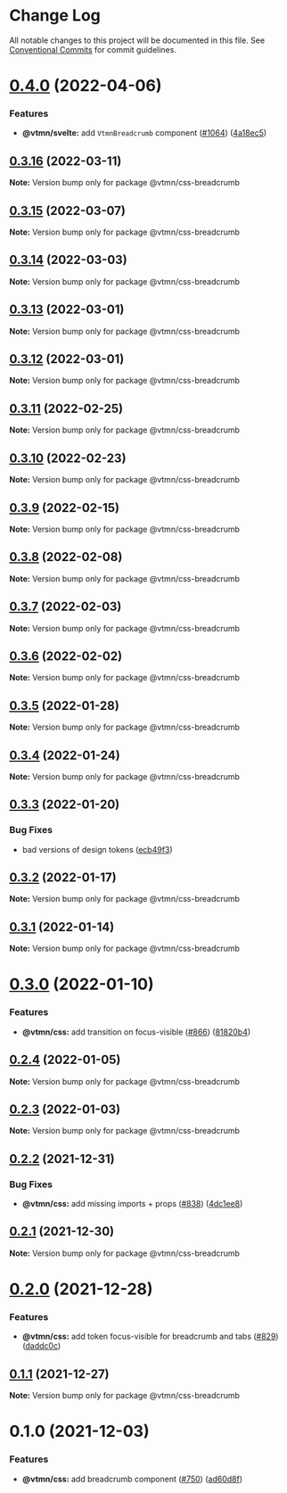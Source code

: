# Change Log

All notable changes to this project will be documented in this file.
See [Conventional Commits](https://conventionalcommits.org) for commit guidelines.

# [0.4.0](https://github.com/Decathlon/vitamin-web/compare/@vtmn/css-breadcrumb@0.3.16...@vtmn/css-breadcrumb@0.4.0) (2022-04-06)


### Features

* **@vtmn/svelte:** add `VtmnBreadcrumb` component ([#1064](https://github.com/Decathlon/vitamin-web/issues/1064)) ([4a18ec5](https://github.com/Decathlon/vitamin-web/commit/4a18ec59e0cd2360a59e1666452644a99d180323))





## [0.3.16](https://github.com/Decathlon/vitamin-web/compare/@vtmn/css-breadcrumb@0.3.15...@vtmn/css-breadcrumb@0.3.16) (2022-03-11)

**Note:** Version bump only for package @vtmn/css-breadcrumb





## [0.3.15](https://github.com/Decathlon/vitamin-web/compare/@vtmn/css-breadcrumb@0.3.14...@vtmn/css-breadcrumb@0.3.15) (2022-03-07)

**Note:** Version bump only for package @vtmn/css-breadcrumb





## [0.3.14](https://github.com/Decathlon/vitamin-web/compare/@vtmn/css-breadcrumb@0.3.13...@vtmn/css-breadcrumb@0.3.14) (2022-03-03)

**Note:** Version bump only for package @vtmn/css-breadcrumb





## [0.3.13](https://github.com/Decathlon/vitamin-web/compare/@vtmn/css-breadcrumb@0.3.12...@vtmn/css-breadcrumb@0.3.13) (2022-03-01)

**Note:** Version bump only for package @vtmn/css-breadcrumb





## [0.3.12](https://github.com/Decathlon/vitamin-web/compare/@vtmn/css-breadcrumb@0.3.11...@vtmn/css-breadcrumb@0.3.12) (2022-03-01)

**Note:** Version bump only for package @vtmn/css-breadcrumb





## [0.3.11](https://github.com/Decathlon/vitamin-web/compare/@vtmn/css-breadcrumb@0.3.10...@vtmn/css-breadcrumb@0.3.11) (2022-02-25)

**Note:** Version bump only for package @vtmn/css-breadcrumb





## [0.3.10](https://github.com/Decathlon/vitamin-web/compare/@vtmn/css-breadcrumb@0.3.9...@vtmn/css-breadcrumb@0.3.10) (2022-02-23)

**Note:** Version bump only for package @vtmn/css-breadcrumb





## [0.3.9](https://github.com/Decathlon/vitamin-web/compare/@vtmn/css-breadcrumb@0.3.8...@vtmn/css-breadcrumb@0.3.9) (2022-02-15)

**Note:** Version bump only for package @vtmn/css-breadcrumb





## [0.3.8](https://github.com/Decathlon/vitamin-web/compare/@vtmn/css-breadcrumb@0.3.7...@vtmn/css-breadcrumb@0.3.8) (2022-02-08)

**Note:** Version bump only for package @vtmn/css-breadcrumb





## [0.3.7](https://github.com/Decathlon/vitamin-web/compare/@vtmn/css-breadcrumb@0.3.6...@vtmn/css-breadcrumb@0.3.7) (2022-02-03)

**Note:** Version bump only for package @vtmn/css-breadcrumb





## [0.3.6](https://github.com/Decathlon/vitamin-web/compare/@vtmn/css-breadcrumb@0.3.5...@vtmn/css-breadcrumb@0.3.6) (2022-02-02)

**Note:** Version bump only for package @vtmn/css-breadcrumb





## [0.3.5](https://github.com/Decathlon/vitamin-web/compare/@vtmn/css-breadcrumb@0.3.4...@vtmn/css-breadcrumb@0.3.5) (2022-01-28)

**Note:** Version bump only for package @vtmn/css-breadcrumb





## [0.3.4](https://github.com/Decathlon/vitamin-web/compare/@vtmn/css-breadcrumb@0.3.3...@vtmn/css-breadcrumb@0.3.4) (2022-01-24)

**Note:** Version bump only for package @vtmn/css-breadcrumb





## [0.3.3](https://github.com/Decathlon/vitamin-web/compare/@vtmn/css-breadcrumb@0.3.2...@vtmn/css-breadcrumb@0.3.3) (2022-01-20)


### Bug Fixes

* bad versions of design tokens ([ecb49f3](https://github.com/Decathlon/vitamin-web/commit/ecb49f3d1e672cb3ba78c23dc64fd899ea4a08c1))





## [0.3.2](https://github.com/Decathlon/vitamin-web/compare/@vtmn/css-breadcrumb@0.3.1...@vtmn/css-breadcrumb@0.3.2) (2022-01-17)

**Note:** Version bump only for package @vtmn/css-breadcrumb





## [0.3.1](https://github.com/Decathlon/vitamin-web/compare/@vtmn/css-breadcrumb@0.3.0...@vtmn/css-breadcrumb@0.3.1) (2022-01-14)

**Note:** Version bump only for package @vtmn/css-breadcrumb





# [0.3.0](https://github.com/Decathlon/vitamin-web/compare/@vtmn/css-breadcrumb@0.2.4...@vtmn/css-breadcrumb@0.3.0) (2022-01-10)


### Features

* **@vtmn/css:** add transition on focus-visible ([#866](https://github.com/Decathlon/vitamin-web/issues/866)) ([81820b4](https://github.com/Decathlon/vitamin-web/commit/81820b4ebfcd8df223b8415885cb37a5d4ab5bd2))





## [0.2.4](https://github.com/Decathlon/vitamin-web/compare/@vtmn/css-breadcrumb@0.2.3...@vtmn/css-breadcrumb@0.2.4) (2022-01-05)

**Note:** Version bump only for package @vtmn/css-breadcrumb





## [0.2.3](https://github.com/Decathlon/vitamin-web/compare/@vtmn/css-breadcrumb@0.2.2...@vtmn/css-breadcrumb@0.2.3) (2022-01-03)

**Note:** Version bump only for package @vtmn/css-breadcrumb





## [0.2.2](https://github.com/Decathlon/vitamin-web/compare/@vtmn/css-breadcrumb@0.2.1...@vtmn/css-breadcrumb@0.2.2) (2021-12-31)


### Bug Fixes

* **@vtmn/css:** add missing imports + props ([#838](https://github.com/Decathlon/vitamin-web/issues/838)) ([4dc1ee8](https://github.com/Decathlon/vitamin-web/commit/4dc1ee8f9df153bbf97a2eb06ac1d7926bf7a010))





## [0.2.1](https://github.com/Decathlon/vitamin-web/compare/@vtmn/css-breadcrumb@0.2.0...@vtmn/css-breadcrumb@0.2.1) (2021-12-30)

**Note:** Version bump only for package @vtmn/css-breadcrumb





# [0.2.0](https://github.com/Decathlon/vitamin-web/compare/@vtmn/css-breadcrumb@0.1.1...@vtmn/css-breadcrumb@0.2.0) (2021-12-28)


### Features

* **@vtmn/css:** add token focus-visible for breadcrumb and tabs ([#829](https://github.com/Decathlon/vitamin-web/issues/829)) ([daddc0c](https://github.com/Decathlon/vitamin-web/commit/daddc0c1952e152d8cd05f74da27d1472d0c1fdc))





## [0.1.1](https://github.com/Decathlon/vitamin-web/compare/@vtmn/css-breadcrumb@0.1.0...@vtmn/css-breadcrumb@0.1.1) (2021-12-27)

**Note:** Version bump only for package @vtmn/css-breadcrumb





# 0.1.0 (2021-12-03)


### Features

* **@vtmn/css:** add breadcrumb component ([#750](https://github.com/Decathlon/vitamin-web/issues/750)) ([ad60d8f](https://github.com/Decathlon/vitamin-web/commit/ad60d8fd9a7317a0b691507b8369a88b97c583da))

